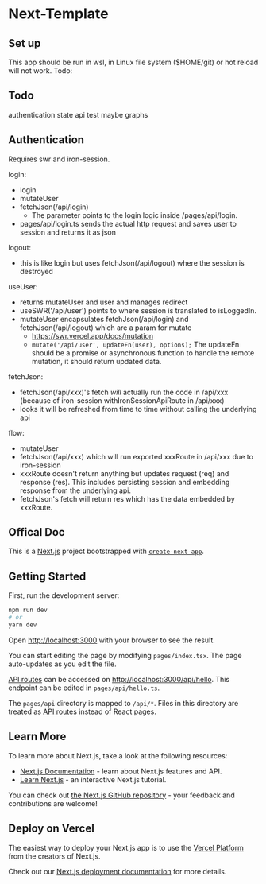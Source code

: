 # Next-Template
## Set up
This app should be run in wsl, in Linux file system ($HOME/git) or hot reload will not work. Todo:

## Todo
authentication
state
api
test
maybe graphs

## Authentication
Requires swr and iron-session.

login:
- login
- mutateUser
- fetchJson(/api/login) 
  - The parameter points to the login logic inside /pages/api/login.
- pages/api/login.ts sends the actual http request and saves user to session and returns it as json

logout:
- this is like login but uses fetchJson(/api/logout) where the session is destroyed 

useUser:
- returns mutateUser and user and manages redirect
- useSWR<User>('/api/user') points to where session is translated to isLoggedIn.
- mutateUser encapsulates fetchJson(/api/login) and fetchJson(/api/logout) which are a param for mutate
  - https://swr.vercel.app/docs/mutation
  - `mutate('/api/user', updateFn(user), options);` The updateFn should be a promise or asynchronous function to handle the remote mutation, it should return updated data.

fetchJson:
- fetchJson(/api/xxx)'s fetch *will* actually run the code in /api/xxx (because of iron-session withIronSessionApiRoute in /api/xxx)
- looks it will be refreshed from time to time without calling the underlying api

flow:
- mutateUser
- fetchJson(/api/xxx) which will run exported xxxRoute in /api/xxx due to iron-session
- xxxRoute doesn't return anything but updates request (req) and response (res). This includes persisting session and embedding response from the underlying api.
- fetchJson's fetch will return res which has the data embedded by xxxRoute.


## Offical Doc
This is a [Next.js](https://nextjs.org/) project bootstrapped with [`create-next-app`](https://github.com/vercel/next.js/tree/canary/packages/create-next-app).

## Getting Started

First, run the development server:

```bash
npm run dev
# or
yarn dev
```

Open [http://localhost:3000](http://localhost:3000) with your browser to see the result.

You can start editing the page by modifying `pages/index.tsx`. The page auto-updates as you edit the file.

[API routes](https://nextjs.org/docs/api-routes/introduction) can be accessed on [http://localhost:3000/api/hello](http://localhost:3000/api/hello). This endpoint can be edited in `pages/api/hello.ts`.

The `pages/api` directory is mapped to `/api/*`. Files in this directory are treated as [API routes](https://nextjs.org/docs/api-routes/introduction) instead of React pages.

## Learn More

To learn more about Next.js, take a look at the following resources:

- [Next.js Documentation](https://nextjs.org/docs) - learn about Next.js features and API.
- [Learn Next.js](https://nextjs.org/learn) - an interactive Next.js tutorial.

You can check out [the Next.js GitHub repository](https://github.com/vercel/next.js/) - your feedback and contributions are welcome!

## Deploy on Vercel

The easiest way to deploy your Next.js app is to use the [Vercel Platform](https://vercel.com/new?utm_medium=default-template&filter=next.js&utm_source=create-next-app&utm_campaign=create-next-app-readme) from the creators of Next.js.

Check out our [Next.js deployment documentation](https://nextjs.org/docs/deployment) for more details.
